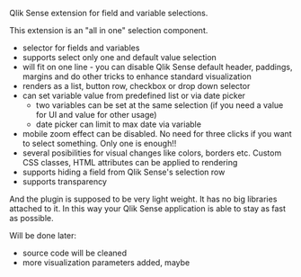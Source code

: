 Qlik Sense extension for field and variable selections.

This extension is an "all in one" selection component.
- selector for fields and variables
- supports select only one and default value selection
- will fit on one line - you can disable Qlik Sense default header, paddings, margins and do other tricks to enhance standard visualization
- renders as a list, button row, checkbox or drop down selector
- can set variable value from predefined list or via date picker
  - two variables can be set at the same selection (if you need a value for UI and value for other usage)
  - date picker can limit to max date via variable
- mobile zoom effect can be disabled. No need for three clicks if you want to select something. Only one is enough!!
- several posibilities for visual changes like colors, borders etc. Custom CSS classes, HTML attributes can be applied to rendering
- supports hiding a field from Qlik Sense's selection row
- supports transparency

And the plugin is supposed to be very light weight. It has no big libraries attached to it. In this way your Qlik Sense application is able to stay as fast as possible.

Will be done later:
- source code will be cleaned
- more visualization parameters added, maybe
